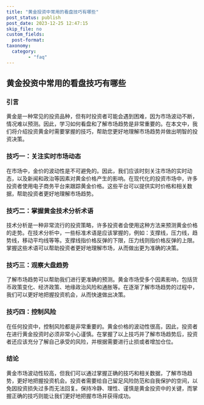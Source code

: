```yaml
---
title: "黄金投资中常用的看盘技巧有哪些"
post_status: publish
post_date: 2023-12-25 12:47:15
skip_file: no
custom_fields: 
  post-format: 
taxonomy:
  category:
        - "faq"
---
```


## 黄金投资中常用的看盘技巧有哪些

### 引言

黄金是一种常见的投资品种，但有时投资者可能会遇到困难，因为市场波动不断，情况难以预测。因此，学习如何看盘和了解市场趋势是非常重要的。在本文中，我们将介绍投资黄金时需要掌握的技巧，帮助您更好地理解市场趋势并做出明智的投资决策。

### 技巧一：关注实时市场动态

在市场中，金价的波动性是不可避免的。因此，我们应该时刻关注市场的实时动态，以及新闻和政治等因素对黄金价格产生的影响。在现代化的投资市场中，许多投资者使用电子商务平台来跟踪黄金价格。这些平台可以提供实时价格和相关数据，帮助投资者更好地理解市场趋势。

### 技巧二：掌握黄金技术分析术语

技术分析是一种非常流行的投资策略，许多投资者会使用这种方法来预测黄金价格的走势。在技术分析中，一些标准术语是应该掌握的，例如：支撑线，压力线，趋势线，移动平均线等等。支撑线指价格反弹的下限，压力线则指价格反弹的上限。掌握这些术语可以帮助投资者更好地理解市场，从而做出更为准确的决策。

### 技巧三：观察大盘趋势

了解市场趋势可以帮助我们进行更准确的预测。黄金市场受多个因素影响，包括货币政策变化、经济政策、地缘政治风险和通胀等。在逐渐了解市场趋势的过程中，我们可以更好地把握投资机会，从而快速做出决策。

### 技巧四：控制风险

在任何投资中，控制风险都是非常重要的。黄金价格的波动性很高，因此，投资者在进行黄金投资时必须非常小心谨慎。在掌握了以上技巧并了解市场趋势后，投资者还应该充分了解自己承受的风险，并根据需要进行止损或者增加仓位。

### 结论

黄金市场波动性较高，但我们可以通过掌握正确的技巧和相关数据，了解市场趋势，更好地把握投资机会。投资者需要给自己留足风险防范和自我保护的空间，以免因投资损失过多而无法回复。保持冷静、理性、谨慎是黄金投资中的关键，而掌握正确的技巧则能让我们更好地把握市场并获得成功。
